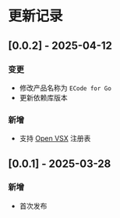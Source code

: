 # 更新记录

## [0.0.2] - 2025-04-12
### 变更
- 修改产品名称为 `ECode for Go`
- 更新依赖库版本

### 新增
- 支持 [Open VSX](https://open-vsx.org/) 注册表

## [0.0.1] - 2025-03-28
### 新增
- 首次发布
